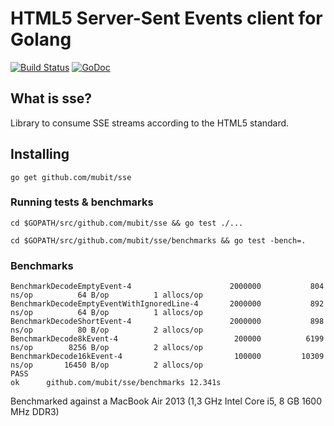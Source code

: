# HTML5 Server-Sent Events client for Golang

[![Build Status](https://travis-ci.org/mubit/sse.svg?branch=master)](https://travis-ci.org/mubit/sse)
[![GoDoc](https://godoc.org/github.com/mubit/sse?status.svg)](https://godoc.org/github.com/mubit/sse)

## What is sse?

Library to consume SSE streams according to the HTML5 standard.

## Installing

`go get github.com/mubit/sse`

### Running tests & benchmarks

`cd $GOPATH/src/github.com/mubit/sse && go test ./...`

`cd $GOPATH/src/github.com/mubit/sse/benchmarks && go test -bench=.`

### Benchmarks

````
BenchmarkDecodeEmptyEvent-4                  	 2000000	       804 ns/op	      64 B/op	       1 allocs/op
BenchmarkDecodeEmptyEventWithIgnoredLine-4   	 2000000	       892 ns/op	      64 B/op	       1 allocs/op
BenchmarkDecodeShortEvent-4                  	 2000000	       898 ns/op	      80 B/op	       2 allocs/op
BenchmarkDecode8kEvent-4                     	  200000	      6199 ns/op	    8256 B/op	       2 allocs/op
BenchmarkDecode16kEvent-4                    	  100000	     10309 ns/op	   16450 B/op	       2 allocs/op
PASS
ok  	github.com/mubit/sse/benchmarks	12.341s
````

Benchmarked against a MacBook Air 2013 (1,3 GHz Intel Core i5, 8 GB 1600 MHz DDR3)
